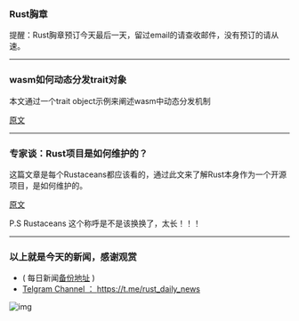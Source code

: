 ### Rust胸章

提醒：Rust胸章预订今天最后一天，留过email的请查收邮件，没有预订的请从速。

---

### wasm如何动态分发trait对象

本文通过一个trait object示例来阐述wasm中动态分发机制

[原文](http://fitzgeraldnick.com/2018/04/26/how-does-dynamic-dispatch-work-in-wasm.html)

---

### 专家谈：Rust项目是如何维护的？

这篇文章是每个Rustaceans都应该看的，通过此文来了解Rust本身作为一个开源项目，是如何维护的。

[原文](https://increment.com/programming-languages/maintaining-rust/)

P.S    Rustaceans 这个称呼是不是该换换了，太长！！！

---

### 以上就是今天的新闻，感谢观赏

- ( 每日新闻[备份地址](https://github.com/RustStudy/rust_daily_news) )
- [Telgram Channel ： https://t.me/rust_daily_news ](https://t.me/rust_daily_news )

![img](https://wx3.sinaimg.cn/mw690/71684decgy1fqhsm61fkpj204e04aq3j.jpg)
